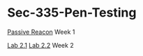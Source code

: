# Sec-335-Pen-Testing

[Passive Reacon](https://github.com/DylanG33/Sec-335-Pen-Testing/blob/main/week1.md) Week 1

[Lab 2.1](https://github.com/DylanG33/Sec-335-Pen-Testing/blob/main/week2.md) [Lab 2.2](https://github.com/DylanG33/Sec-335-Pen-Testing/blob/main/lab2-2.md) Week 2
